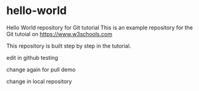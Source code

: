# hello-world
Hello World repository for Git tutorial
This is an example repository for the Git tutoial on https://www.w3schools.com

This repository is built step by step in the tutorial.


edit in github testing

change again for pull demo


change in local repository

